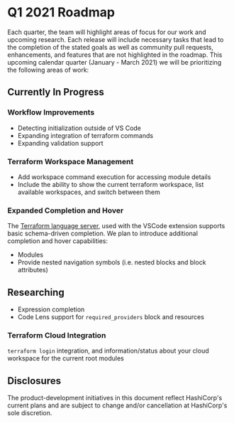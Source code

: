 # Q1 2021 Roadmap

Each quarter, the team will highlight areas of focus for our work and upcoming research.
Each release will include necessary tasks that lead to the completion of the stated goals as well as community pull requests, enhancements, and features that are not highlighted in the roadmap. This upcoming calendar quarter (January - March 2021) we will be prioritizing the following areas of work:

## Currently In Progress

### Workflow Improvements

- Detecting initialization outside of VS Code
- Expanding integration of terraform commands
- Expanding validation support

### Terraform Workspace Management 

- Add workspace command execution for accessing module details
- Include the ability to show the current terraform workspace, list available workspaces, and switch between them

### Expanded Completion and Hover

The [Terraform language server](https://github.com/hashicorp/terraform-ls), used with the VSCode extension supports basic schema-driven completion. We plan to introduce additional completion and hover capabilities:

- Modules
- Provide nested navigation symbols (i.e. nested blocks and block attributes)

## Researching 

- Expression completion
- Code Lens support for `required_providers` block and resources
### Terraform Cloud Integration

`terraform login` integration, and information/status about your cloud workspace for the current root modules

## Disclosures

The product-development initiatives in this document reflect HashiCorp's current plans and are subject to change and/or cancellation at HashiCorp's sole discretion.
